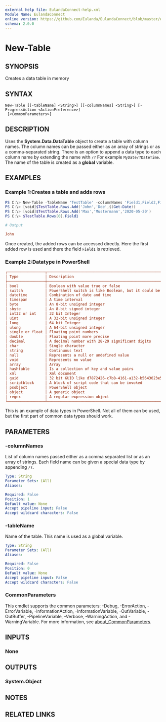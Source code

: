 ```yaml
---
external help file: EulandaConnect-help.xml
Module Name: EulandaConnect
online version: https://github.com/Eulanda/EulandaConnect/blob/master/docs/New-Table.md
schema: 2.0.0
---
```


# New-Table

## SYNOPSIS
Creates a data table in memory

## SYNTAX

```
New-Table [[-tableName] <String>] [[-columnNames] <String>] [-ProgressAction <ActionPreference>]
 [<CommonParameters>]
```

## DESCRIPTION
Uses the **System.Data.DataTable** object to create a table with column names. The column names can be passed either as an array of strings or as a comma-separated string. There is an option to append a data type to each column name by extending the name with `/?` For example `MyDate/?DateTime`. The name of the table is created as a **global** variable.

## EXAMPLES

### Example 1:Creates a table and adds rows
```powershell
PS C:\> New-Table -TableName 'TestTable' -columnNames 'Field1,Field2,Field3/?DateTime'
PS C:\> [void]$TestTable.Rows.Add('John','Doe',$(Get-Date))
PS C:\> [void]$TestTable.Rows.Add('Max','Mustermann','2020-05-20')
PS C:\> $TestTable.Rows[0].Field1
```

```ini
# Output

John
```

Once created, the added rows can be accessed directly. Here the first added row is used and there the field `Field1` is retrieved.

### Example 2:Datatype in PowerShell
```ini
┌─────────────────┬───────────────────────────────────────────────────────────────────┐
│ Type            │ Description                                                       │
├─────────────────┼───────────────────────────────────────────────────────────────────┤
│ bool            │ Boolean with value true or false                                  │
│ switch          │ PowerShell switch is like Boolean, but it could be present or not │
│ datetime        │ Combination of date and time                                      │
│ timespan        │ A time interval                                                   │
│ byte            │ An 8-bit unsigned integer                                         │
│ sbyte           │ An 8-bit signed integer                                           │
│ int32 or int    │ 32 bit Integer                                                    │
│ uint            │ A 32-bit unsigned integer                                         │
│ long            │ 64 bit Integer                                                    │
│ ulong           │ A 64-bit unsigned integer                                         │
│ single or float │ Floating point numbers                                            │
│ double          │ Floating point more precise                                       │
│ decimal         │ A decimal number with 28-29 significant digits                    │
│ char            │ Single character                                                  │
│ string          │ Continuous text                                                   │
│ null            │ Represents a null or undefined value                              │
│ void            │ Represents no value                                               │
│ array           │ Array                                                             │
│ hashtable       │ Is a collection of key and value pairs                            │
│ xml             │ Xml document                                                      │
│ guid            │ 32 bit GUID like d7872426-c7b8-4161-a132-b5643023e593             │
│ scriptblock     │ A block of script code that can be invoked                        │
│ psobject        │ PowerShell object                                                 │
│ object          │ A generic object                                                  │
│ regex           │ A regular expression object                                       │
└─────────────────┴───────────────────────────────────────────────────────────────────┘
```

This is an example of data types in PowerShell. Not all of them can be used, but the first part of common data types should work.

## PARAMETERS

### -columnNames
List of column names passed either as a comma separated list or as an array of strings. Each field name can be given a special data type by appending `/?`.

```yaml
Type: String
Parameter Sets: (All)
Aliases:

Required: False
Position: 1
Default value: None
Accept pipeline input: False
Accept wildcard characters: False
```

### -tableName
Name of the table. This name is used as a global variable.

```yaml
Type: String
Parameter Sets: (All)
Aliases:

Required: False
Position: 0
Default value: None
Accept pipeline input: False
Accept wildcard characters: False
```


### CommonParameters
This cmdlet supports the common parameters: -Debug, -ErrorAction, -ErrorVariable, -InformationAction, -InformationVariable, -OutVariable, -OutBuffer, -PipelineVariable, -Verbose, -WarningAction, and -WarningVariable. For more information, see [about_CommonParameters](http://go.microsoft.com/fwlink/?LinkID=113216).

## INPUTS

### None

## OUTPUTS

### System.Object
## NOTES

## RELATED LINKS

